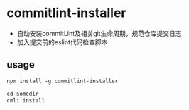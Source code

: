 # commitlint-installer

- 自动安装commitLint及相关git生命周期，规范仓库提交日志
- 加入提交前的eslint代码检查脚本

## usage
```ps
npm install -g commitlint-installer

cd somedir
cmli install
```
